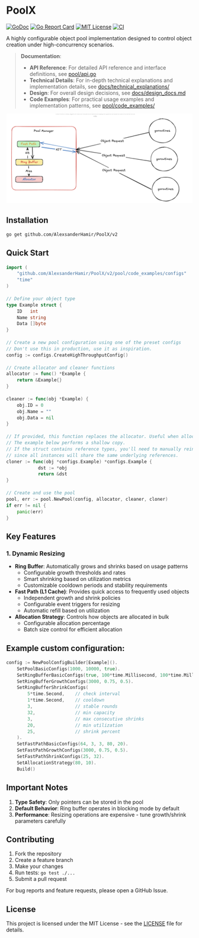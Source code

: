 # PoolX

[![GoDoc](https://pkg.go.dev/badge/github.com/username/project)](https://pkg.go.dev/github.com/AlexsanderHamir/PoolX/v2)
[![Go Report Card](https://goreportcard.com/badge/github.com/AlexsanderHamir/PoolX)](https://goreportcard.com/report/github.com/AlexsanderHamir/PoolX)
[![MIT License](https://img.shields.io/badge/license-MIT-blue.svg)](LICENSE)
[![CI](https://github.com/AlexsanderHamir/PoolX/actions/workflows/test.yml/badge.svg)](https://github.com/AlexsanderHamir/PoolX/actions/workflows/test.yml)

A highly configurable object pool implementation designed to control object creation under high-concurrency scenarios.

> **Documentation**:
>
> - **API Reference**: For detailed API reference and interface definitions, see [pool/api.go](../pool/api.go)
> - **Technical Details**: For in-depth technical explanations and implementation details, see [docs/technical_explanations/](technical_explanations/)
> - **Design**: For overall design decisions, see [docs/design_docs.md](design_docs.md)
> - **Code Examples**: For practical usage examples and implementation patterns, see [pool/code_examples/](../code_examples)

![Flow](../assets/flow.png)

## Installation

```bash
go get github.com/AlexsanderHamir/PoolX/v2
```

## Quick Start

```go
import (
    "github.com/AlexsanderHamir/PoolX/v2/pool/code_examples/configs"
    "time"
)

// Define your object type
type Example struct {
    ID   int
    Name string
    Data []byte
}

// Create a new pool configuration using one of the preset configs
// Don't use this in production, use it as inspiration.
config := configs.CreateHighThroughputConfig()

// Create allocator and cleaner functions
allocator := func() *Example {
    return &Example{}
}

cleaner := func(obj *Example) {
    obj.ID = 0
    obj.Name = ""
    obj.Data = nil
}

// If provided, this function replaces the allocator. Useful when allocation is expensive.
// The example below performs a shallow copy.
// If the struct contains reference types, you'll need to manually reinitialize them as needed,
// since all instances will share the same underlying references.
cloner := func(obj *configs.Example) *configs.Example {
			dst := *obj
			return &dst
}

// Create and use the pool
pool, err := pool.NewPool(config, allocator, cleaner, cloner)
if err != nil {
    panic(err)
}
```

## Key Features

### 1. Dynamic Resizing

- **Ring Buffer**: Automatically grows and shrinks based on usage patterns
  - Configurable growth thresholds and rates
  - Smart shrinking based on utilization metrics
  - Customizable cooldown periods and stability requirements
- **Fast Path (L1 Cache)**: Provides quick access to frequently used objects
  - Independent growth and shrink policies
  - Configurable event triggers for resizing
  - Automatic refill based on utilization
- **Allocation Strategy**: Controls how objects are allocated in bulk
  - Configurable allocation percentage
  - Batch size control for efficient allocation

## Example custom configuration:

```go
config := NewPoolConfigBuilder[Example]().
    SetPoolBasicConfigs(1000, 10000, true).
    SetRingBufferBasicConfigs(true, 100*time.Millisecond, 100*time.Millisecond, 0).
    SetRingBufferGrowthConfigs(3000, 0.75, 0.5).
    SetRingBufferShrinkConfigs(
        5*time.Second,    // check interval
        1*time.Second,    // cooldown
        3,                // stable rounds
        32,               // min capacity
        3,                // max consecutive shrinks
        20,               // min utilization
        25,               // shrink percent
    ).
    SetFastPathBasicConfigs(64, 3, 3, 80, 20).
    SetFastPathGrowthConfigs(3000, 0.75, 0.5).
    SetFastPathShrinkConfigs(25, 32).
    SetAllocationStrategy(80, 10).
    Build()
```

## Important Notes

1. **Type Safety**: Only pointers can be stored in the pool
2. **Default Behavior**: Ring buffer operates in blocking mode by default
3. **Performance**: Resizing operations are expensive - tune growth/shrink parameters carefully

## Contributing

1. Fork the repository
2. Create a feature branch
3. Make your changes
4. Run tests: `go test ./...`
5. Submit a pull request

For bug reports and feature requests, please open a GitHub Issue.

## License

This project is licensed under the MIT License - see the [LICENSE](LICENSE) file for details.
